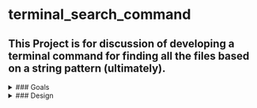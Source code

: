 # terminal_search_command
## This Project is for discussion of developing a terminal command for finding all the files based on a string pattern (ultimately).
<details>
	<summary> ###  Goals </summary>
	1. To mimic what dbt-power-user VS code extension can do. i.e., being able to find parent and child models based on the current model
	2. When not searching for models, this command can give back all the files containing a string pattern within a (dbt project) repo
</details>

<details>
	<summary> ###  Design </summary>
</details>


